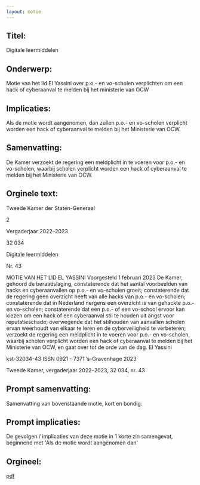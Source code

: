 ```yaml
---
layout: motie
---
```

## Titel:
Digitale leermiddelen
## Onderwerp:
Motie van het lid El Yassini over p.o.- en vo-scholen verplichten om een hack of cyberaanval te melden bij het ministerie van OCW
## Implicaties:

Als de motie wordt aangenomen, dan zullen p.o.- en vo-scholen verplicht worden een hack of cyberaanval te melden bij het Ministerie van OCW.
## Samenvatting:

De Kamer verzoekt de regering een meldplicht in te voeren voor p.o.- en vo-scholen, waarbij scholen verplicht worden een hack of cyberaanval te melden bij het Ministerie van OCW.
## Orginele text:


Tweede Kamer der Staten-Generaal

2

Vergaderjaar 2022–2023

32 034

Digitale leermiddelen

Nr. 43

MOTIE VAN HET LID EL YASSINI
Voorgesteld 1 februari 2023
De Kamer,
gehoord de beraadslaging,
constaterende dat het aantal voorbeelden van hacks en cyberaanvallen op
p.o.- en vo-scholen groeit;
constaterende dat de regering geen overzicht heeft van alle hacks van
p.o.- en vo-scholen;
constaterende dat in Nederland nergens een overzicht is van gehackte
p.o.- en vo-scholen;
constaterende dat een p.o.- of een vo-school ervoor kan kiezen om een
hack of een cyberaanval stil te houden uit angst voor reputatieschade;
overwegende dat het stilhouden van aanvallen scholen ervan weerhoudt
van elkaar te leren en de cyberveiligheid te verbeteren;
verzoekt de regering een meldplicht in te voeren voor p.o.- en vo-scholen,
waarbij scholen verplicht worden een hack of cyberaanval te melden bij
het Ministerie van OCW,
en gaat over tot de orde van de dag.
El Yassini

kst-32034-43
ISSN 0921 - 7371
’s-Gravenhage 2023

Tweede Kamer, vergaderjaar 2022–2023, 32 034, nr. 43


## Prompt samenvatting:
Samenvatting van bovenstaande motie, kort en bondig:


## Prompt implicaties:
De gevolgen / implicaties van deze motie in 1 korte zin samengevat, beginnend met 'Als de motie wordt aangenomen dan' 

## Orgineel:
[pdf](https://gegevensmagazijn.tweedekamer.nl/OData/v4/2.0/Document(5afbf733-c530-4202-a808-43e01047b419)/resource)
